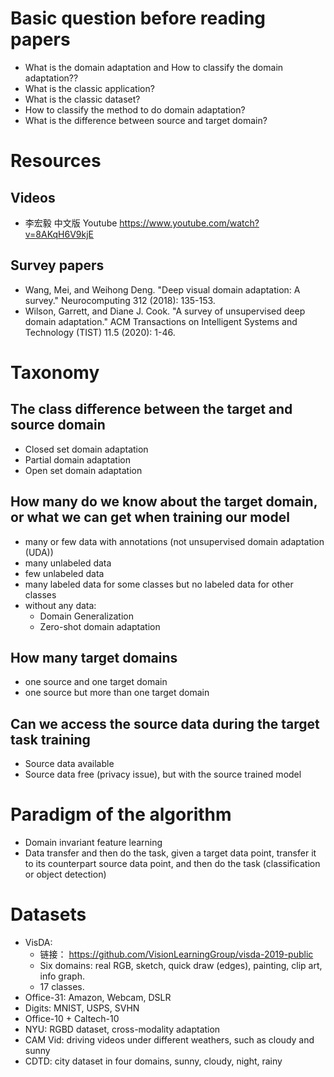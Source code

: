 # Basic question before reading papers
* What is the domain adaptation and How to classify the domain adaptation??
* What is the classic application?
* What is the classic dataset?
* How to classify the method to do domain adaptation?
* What is the difference between source and target domain?


# Resources
## Videos
* 李宏毅 中文版 Youtube https://www.youtube.com/watch?v=8AKqH6V9kjE

## Survey papers
* Wang, Mei, and Weihong Deng. "Deep visual domain adaptation: A survey." Neurocomputing 312 (2018): 135-153.
* Wilson, Garrett, and Diane J. Cook. "A survey of unsupervised deep domain adaptation." ACM Transactions on Intelligent Systems and Technology (TIST) 11.5 (2020): 1-46.


# Taxonomy
## The class difference between the target and source domain
* Closed set domain adaptation
* Partial domain adaptation
* Open set domain adaptation

## How many do we know about the target domain, or what we can get when training our model
* many or few data with annotations (not unsupervised domain adaptation (UDA))
* many unlabeled data 
* few unlabeled data
* many labeled data for some classes but no labeled data for other classes
* without any data: 
  * Domain Generalization
  * Zero-shot domain adaptation

## How many target domains
* one source and one target domain
* one source but more than one target domain

## Can we access the source data during the target task training
* Source data available
* Source data free (privacy issue), but with the source trained model

# Paradigm of the algorithm
* Domain invariant feature learning
* Data transfer and then do the task, given a target data point, transfer it 
to its counterpart source data point, and then do the task (classification or object detection)

# Datasets
* VisDA: 
  * 链接： https://github.com/VisionLearningGroup/visda-2019-public
  * Six domains: real RGB, sketch, quick draw (edges), painting, clip art, info graph.
  * 17 classes.
* Office-31: Amazon, Webcam, DSLR
* Digits: MNIST, USPS, SVHN
* Office-10 + Caltech-10
* NYU: RGBD dataset, cross-modality adaptation
* CAM Vid: driving videos under different weathers, such as cloudy and sunny
* CDTD: city dataset in four domains, sunny, cloudy, night, rainy